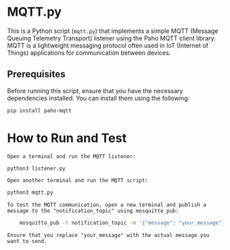 # MQTT.py

This is a Python script (`mqtt.py`) that implements a simple MQTT (Message Queuing Telemetry Transport) listener using the Paho MQTT client library. MQTT is a lightweight messaging protocol often used in IoT (Internet of Things) applications for communication between devices.

## Prerequisites

Before running this script, ensure that you have the necessary dependencies installed. You can install them using the following:

```bash
pip install paho-mqtt
```

# How to Run and Test


    Open a terminal and run the MQTT listener:


```bash
python3 listener.py
```


    Open another terminal and run the MQTT script:


 ```bash
python3 mqtt.py
```


    To test the MQTT communication, open a new terminal and publish a message to the "notification_topic" using mosquitto_pub:


```bash
    mosquitto_pub -t notification_topic -m '{"message": "your_message"}'
```


    Ensure that you replace "your_message" with the actual message you want to send.
